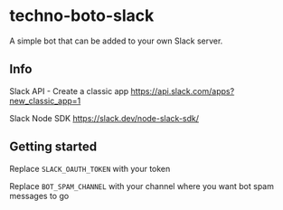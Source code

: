 # techno-boto-slack

A simple bot that can be added to your own Slack server.

## Info
Slack API - Create a classic app https://api.slack.com/apps?new_classic_app=1

Slack Node SDK https://slack.dev/node-slack-sdk/

## Getting started

Replace `SLACK_OAUTH_TOKEN` with your token

Replace `BOT_SPAM_CHANNEL` with your channel where you want bot spam messages to go